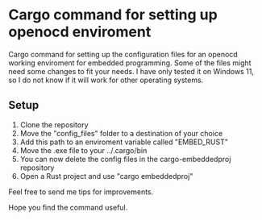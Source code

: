 # Cargo command for setting up openocd enviroment

Cargo command for setting up the configuration files for an openocd working enviroment for embedded programming. Some of the files might need some changes to fit your needs. I have only tested it on Windows 11, so I do not know if it will work for other operating systems.

## Setup
1. Clone the repository
2. Move the "config_files" folder to a destination of your choice
3. Add this path to an enviroment variable called "EMBED_RUST"
4. Move the .exe file to your ../.cargo/bin
5. You can now delete the config files in the cargo-embeddedproj repository
6. Open a Rust project and use "cargo embeddedproj"

Feel free to send me tips for improvements.

Hope you find the command useful.